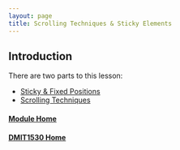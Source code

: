 ```yaml
---
layout: page
title: Scrolling Techniques & Sticky Elements
---
```

## Introduction
There are two parts to this lesson:
* [Sticky & Fixed Positions](sticky-fixed.md)
* [Scrolling Techniques](scrolling.md)

#### [Module Home](../)
#### [DMIT1530 Home](../../)

